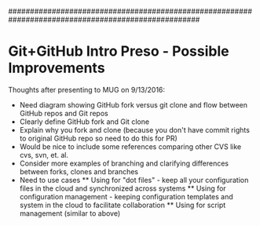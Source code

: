 ####################################################################################################
# Git+GitHub Intro Preso - Possible Improvements

Thoughts after presenting to MUG on 9/13/2016:
* Need diagram showing GitHub fork versus git clone and flow between GitHub repos and Git repos
* Clearly define GitHub fork and Git clone
* Explain why you fork and clone (because you don't have commit rights to original GitHub repo so need to do this for PR)
* Would be nice to include some references comparing other CVS like cvs, svn, et. al.
* Consider more examples of branching and clarifying differences between forks, clones and branches
* Need to use cases
** Using for "dot files" - keep all your configuration files in the cloud and synchronized across systems
** Using for configuration management - keeping configuration templates and system in the cloud to facilitate collaboration
** Using for script management (similar to above)

